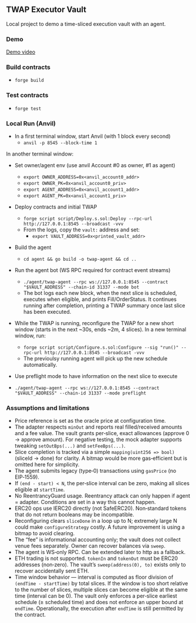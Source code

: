 ## TWAP Executor Vault

Local project to demo a time-sliced execution vault with an agent.

### Demo

[Demo video](assets/demo.mov)

### Build contracts

- `forge build`

### Test contracts

- `forge test`


### Local Run (Anvil)


- In a first terminal window, start Anvil (with 1 block every second)
  - `anvil -p 8545 --block-time 1`

In another terminal window:
- Set owner/agent env (use anvil Account #0 as owner, #1 as agent)
  - `export OWNER_ADDRESS=0x<anvil_account0_addr>`
  - `export OWNER_PK=0x<anvil_account0_priv>`
  - `export AGENT_ADDRESS=0x<anvil_account1_addr>`
  - `export AGENT_PK=0x<anvil_account1_priv>`

- Deploy contracts and initial TWAP
  - `forge script script/Deploy.s.sol:Deploy --rpc-url http://127.0.0.1:8545 --broadcast -vvv`
  - From the logs, copy the `vault:` address and set:
    - `export VAULT_ADDRESS=0x<printed_vault_addr>`

- Build the agent
  - `cd agent && go build -o twap-agent && cd ..`

- Run the agent bot (WS RPC required for contract event streams)
  - `./agent/twap-agent --rpc ws://127.0.0.1:8545 --contract "$VAULT_ADDRESS" --chain-id 31337 --mode bot`
  - The bot logs each new block, when the next slice is scheduled, executes when eligible, and prints Fill/OrderStatus. It continues running after completion, printing a TWAP summary once last slice has been executed.

- While the TWAP is running, reconfigure the TWAP for a new short window (starts in the next ~30s, ends ~2m, 4 slices). In a new terminal window, run:
  - `forge script script/Configure.s.sol:Configure --sig "run()" --rpc-url http://127.0.0.1:8545 --broadcast -vvv`
  - The previoulsy running agent will pick up the new schedule automatically.

- Use preflight mode to have information on the next slice to execute
- `./agent/twap-agent --rpc ws://127.0.0.1:8545 --contract "$VAULT_ADDRESS" --chain-id 31337 --mode preflight`

### Assumptions and limitations

- Price reference is set as the oracle price at configuration time.
- The adapter respects `minOut` and reports real filled/received amounts and a fee value. The vault grants per‑slice, exact allowances (approve 0 → approve amount). For negative testing, the mock adapter supports tweaking `setOutBps(...)` and `setFeeBps(...)`.
- Slice completion is tracked via a simple `mapping(uint256 => bool)` (sliceId → done) for clarity. A bitmap would be more gas‑efficient but is omitted here for simplicity.
- The agent submits legacy (type‑0) transactions using `gasPrice` (no EIP‑1559).
- If `(end - start) < N`, the per‑slice interval can be zero, making all slices eligible at `startTime`.
- No ReentrancyGuard usage. Reentrancy attack can only happen if agent = adapter. Conditions are set in a way this cannot happen.
- ERC20 ops use IERC20 directly (not SafeERC20). Non‑standard tokens that do not return booleans may be incompatible.
- Reconfiguring clears `sliceDone` in a loop up to N; extremely large N could make `configureStrategy` costly. A future improvement is using a bitmap to avoid clearing.
- The “fee” is informational accounting only; the vault does not collect venue fees separately. Owner can recover balances via `sweep`.
- The agent is WS‑only RPC. Can be extended later to http as a fallback.
- ETH trading is not supported. `tokenIn` and `tokenOut` must be ERC20 addresses (non‑zero). The vault’s `sweep(address(0), to)` exists only to recover accidentally sent ETH.
- Time window behavior — interval is computed as floor division of `(endTime - startTime)` by total slices. If the window is too short relative to the number of slices, multiple slices can become eligible at the same time (interval can be 0). The vault only enforces a per‑slice earliest schedule (≥ scheduled time) and does not enforce an upper bound at `endTime`. Operationally, the execution after `endTime` is still permitted by the contract.
